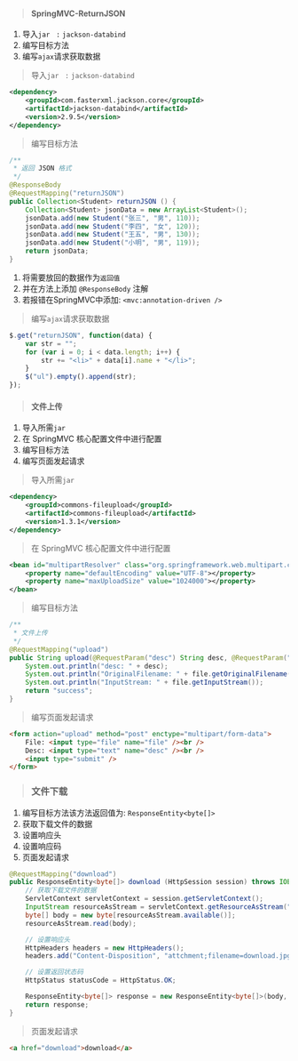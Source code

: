 > #### SpringMVC-ReturnJSON

1. 导入`jar ` `:` `jackson-databind`
2. 编写目标方法
3. 编写`ajax`请求获取数据

> 导入`jar ` `:` `jackson-databind`

```xml
<dependency>
    <groupId>com.fasterxml.jackson.core</groupId>
    <artifactId>jackson-databind</artifactId>
    <version>2.9.5</version>
</dependency>
```

> 编写目标方法

```java
/**
 * 返回 JSON 格式
 */
@ResponseBody
@RequestMapping("returnJSON")
public Collection<Student> returnJSON () {
    Collection<Student> jsonData = new ArrayList<Student>();
    jsonData.add(new Student("张三", "男", 110));
    jsonData.add(new Student("李四", "女", 120));
    jsonData.add(new Student("王五", "男", 130));
    jsonData.add(new Student("小明", "男", 119));
    return jsonData;
}
```

1. 将需要放回的数据作为`返回值`
2. 并在方法上添加 `@ResponseBody` 注解
3. 若报错在SpringMVC中添加: `<mvc:annotation-driven />`

> 编写`ajax`请求获取数据

```js
$.get("returnJSON", function(data) {
	var str = "";
	for (var i = 0; i < data.length; i++) {
		str += "<li>" + data[i].name + "</li>";
	}
	$("ul").empty().append(str);
});
```

> #### 文件上传

1. 导入所需`jar`
2. 在 SpringMVC 核心配置文件中进行配置
3. 编写目标方法
4. 编写页面发起请求

> 导入所需`jar`

```xml
<dependency>
    <groupId>commons-fileupload</groupId>
    <artifactId>commons-fileupload</artifactId>
    <version>1.3.1</version>
</dependency>
```

> 在 SpringMVC 核心配置文件中进行配置

```xml
<bean id="multipartResolver" class="org.springframework.web.multipart.commons.CommonsMultipartResolver">
    <property name="defaultEncoding" value="UTF-8"></property>
    <property name="maxUploadSize" value="1024000"></property>
</bean>
```

> 编写目标方法

```java
/**
 * 文件上传
 */
@RequestMapping("upload")
public String upload(@RequestParam("desc") String desc, @RequestParam("file") MultipartFile file) throws IOException {
    System.out.println("desc: " + desc);
    System.out.println("OriginalFilename: " + file.getOriginalFilename());
    System.out.println("InputStream: " + file.getInputStream());
    return "success";
}
```

> 编写页面发起请求

```html
<form action="upload" method="post" enctype="multipart/form-data">
    File: <input type="file" name="file" /><br />
    Desc: <input type="text" name="desc" /><br />
    <input type="submit" />
</form>
```

> ### 文件下载

1. 编写目标方法该方法返回值为: `ResponseEntity<byte[]>`
2. 获取下载文件的数据
3. 设置响应头
4. 设置响应码
5. 页面发起请求

```java
@RequestMapping("download")
public ResponseEntity<byte[]> download (HttpSession session) throws IOException {
    // 获取下载文件的数据
    ServletContext servletContext = session.getServletContext();
    InputStream resourceAsStream = servletContext.getResourceAsStream("/download/img.jpg");
    byte[] body = new byte[resourceAsStream.available()];
    resourceAsStream.read(body);

    // 设置响应头
    HttpHeaders headers = new HttpHeaders();
    headers.add("Content-Disposition", "attchment;filename=download.jpg");

    // 设置返回状态码
    HttpStatus statusCode = HttpStatus.OK;

    ResponseEntity<byte[]> response = new ResponseEntity<byte[]>(body, headers, statusCode);
    return response;
}
```

> 页面发起请求

```html
<a href="download">download</a>
```

